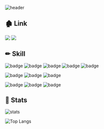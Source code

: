 ![header](https://capsule-render.vercel.app/api?type=soft&color=auto&text=YuuuuuuYu&animation=fadeIn)

<!--
**YuuuuuuYu/YuuuuuuYu** is a ✨ _special_ ✨ repository because its `README.md` (this file) appears on your GitHub profile.

Here are some ideas to get you started:

- 🔭 I’m currently working on ...
- 🌱 I’m currently learning ...
- 👯 I’m looking to collaborate on ...
- 🤔 I’m looking for help with ...
- 💬 Ask me about ...
- 📫 How to reach me: ...
- 😄 Pronouns: ...
- ⚡ Fun fact: ...
-->

## 🏚 Link
<a href="https://yuuuuuuyu.github.io" target="_blank"><img src="https://img.shields.io/badge/github_page-222222?style=for-the-badge&logo=github&logoColor=white"></img></a>
<a href="https://memories95.tistory.com" target="_blank"><img src="https://img.shields.io/badge/tistory-000000?style=for-the-badge&logo=tistory&logoColor=white"></img></a>

## ✏ Skill
![badge](https://img.shields.io/badge/main-444444?style=for-the-badge)
![badge](https://img.shields.io/badge/java/spring-6DB33F?style=for-the-badge&logo=spring&logoColor=white)
![badge](https://img.shields.io/badge/springboot-6DB33F?style=for-the-badge&logo=springboot&logoColor=white)
![badge](https://img.shields.io/badge/oracle-F80000?style=for-the-badge&logo=oracle&logoColor=white)
![badge](https://img.shields.io/badge/tomcat-F8DC75?style=for-the-badge&logo=apachetomcat&logoColor=black)

![badge](https://img.shields.io/badge/sub-666666?style=for-the-badge)
![badge](https://img.shields.io/badge/javascript-F7DF1E?style=for-the-badge&logo=javascript&logoColor=black)
![badge](https://img.shields.io/badge/postgresql-4169E1?style=for-the-badge&logo=postgresql&logoColor=white)

![badge](https://img.shields.io/badge/etc-888888?style=for-the-badge)
![badge](https://img.shields.io/badge/bootstrap-7952B3?style=for-the-badge&logo=bootstrap&logoColor=white)
![badge](https://img.shields.io/badge/gradle-02303A?style=for-the-badge&logo=gradle&logoColor=white)

## 🍳 Stats
![stats](https://github-readme-stats.vercel.app/api?username=yuuuuuuyu&show_icons=true&theme=transparent&count_private=true)

![Top Langs](https://github-readme-stats.vercel.app/api/top-langs/?username=yuuuuuuyu&layout=compact&exclude_repo=yuuuuuuyu.github.io)

